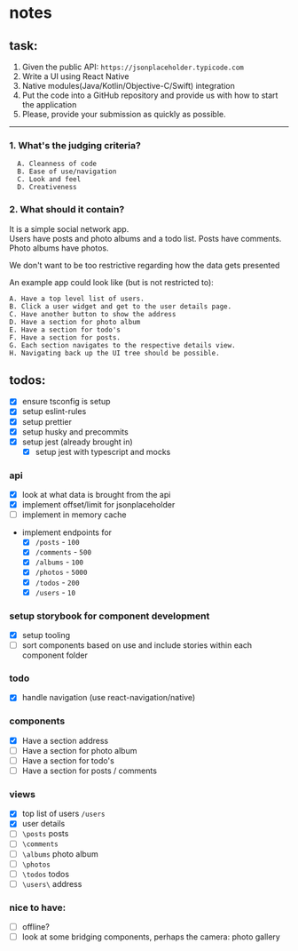 # notes

## task:

1. Given the public API: `https://jsonplaceholder.typicode.com`
2. Write a UI using React Native
3. Native modules(Java/Kotlin/Objective-C/Swift) integration
4. Put the code into a GitHub repository and provide us with how to start the application
5. Please, provide your submission as quickly as possible.

---

### 1. What's the judging criteria?

```
  A. Cleanness of code
  B. Ease of use/navigation
  C. Look and feel
  D. Creativeness
```

### 2. What should it contain?

It is a simple social network app.  
Users have posts and photo albums and a todo list. Posts have comments. Photo albums have photos.

We don't want to be too restrictive regarding how the data gets presented

An example app could look like (but is not restricted to):

```
A. Have a top level list of users.
B. Click a user widget and get to the user details page.
C. Have another button to show the address
D. Have a section for photo album
E. Have a section for todo's
F. Have a section for posts.
G. Each section navigates to the respective details view.
H. Navigating back up the UI tree should be possible.
```

## todos:

- [x] ensure tsconfig is setup
- [x] setup eslint-rules
- [x] setup prettier
- [x] setup husky and precommits
- [x] setup jest (already brought in)
  - [x] setup jest with typescript and mocks

### api

- [x] look at what data is brought from the api
- [x] implement offset/limit for jsonplaceholder
- [ ] implement in memory cache

- implement endpoints for
  - [x] `/posts` - `100`
  - [x] `/comments` - `500`
  - [x] `/albums` - `100`
  - [x] `/photos` - `5000`
  - [x] `/todos` - `200`
  - [x] `/users` - `10`

### setup storybook for component development

- [x] setup tooling
- [ ] sort components based on use and include stories within each component folder

### todo

- [x] handle navigation (use react-navigation/native)

### components

- [x] Have a section address
- [ ] Have a section for photo album
- [ ] Have a section for todo's
- [ ] Have a section for posts / comments

### views

- [x] top list of users `/users`
- [x] user details
- [ ] `\posts` posts
- [ ] `\comments`
- [ ] `\albums` photo album
- [ ] `\photos`
- [ ] `\todos` todos
- [ ] `\users\` address

### nice to have:

- [ ] offline?
- [ ] look at some bridging components, perhaps the camera: photo gallery
